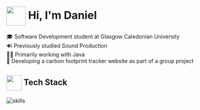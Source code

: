 # <img src="https://user-images.githubusercontent.com/74038190/216654116-d0e8d227-7977-4edc-8d36-63461bda9503.gif" width="50" style="vertical-align:middle;" /> Hi, I'm Daniel

🎓 Software Development student at Glasgow Caledonian University  
🔊 Previously studied Sound Production  
👨‍💻 Primarily working with Java  
🌱 Developing a carbon footprint tracker website as part of a group project  

## <img src="https://user-images.githubusercontent.com/74038190/216649417-9acc58df-9186-4132-ad43-819a57babb67.gif" width="40" style="vertical-align:middle;" /> Tech Stack

![skills](https://skillicons.dev/icons?i=java,swift,python,js,nodejs,cs,dotnet,docker,figma)


<!--
## <img src="https://user-images.githubusercontent.com/74038190/216658123-b1fdfa47-8605-467a-ab8b-0e87a7916002.gif" width="40" style="vertical-align:middle;" /> Tech Stack

## <img src="https://user-images.githubusercontent.com/74038190/216658115-017b0125-1bba-409d-b789-c04362c0adfb.gif" width="40" style="vertical-align:middle;" /> Tech Stack
-->
